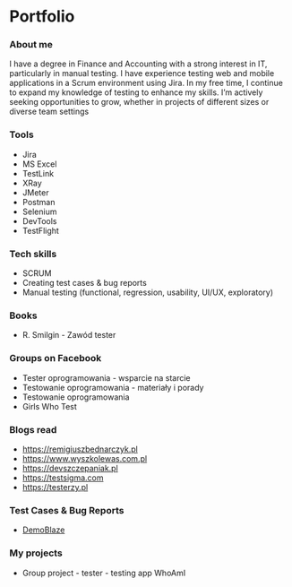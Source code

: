 # Portfolio

### About me

I have a degree in Finance and Accounting with a strong interest in IT, particularly in manual testing. I have experience testing web and mobile applications in a Scrum environment using Jira. In my free time, I continue to expand my knowledge of testing to enhance my skills. I’m actively seeking opportunities to grow, whether in projects of different sizes or diverse team settings

### Tools

- Jira
- MS Excel
- TestLink
- XRay
- JMeter
- Postman
- Selenium
- DevTools
- TestFlight

### Tech skills

- SCRUM
- Creating test cases & bug reports
- Manual testing (functional, regression, usability, UI/UX, exploratory)

### Books

- R. Smilgin - Zawód tester

### Groups on Facebook

- Tester oprogramowania - wsparcie na starcie
- Testowanie oprogramowania - materiały i porady
- Testowanie oprogramowania
- Girls Who Test
  
### Blogs read

- https://remigiuszbednarczyk.pl
- https://www.wyszkolewas.com.pl
- https://devszczepaniak.pl
- https://testsigma.com
- https://testerzy.pl

### Test Cases & Bug Reports

- [DemoBlaze](https://github.com/kazmierskan/kazmierskan/tree/main/DemoBlaze)

### My projects

- Group project - tester - testing app WhoAmI

